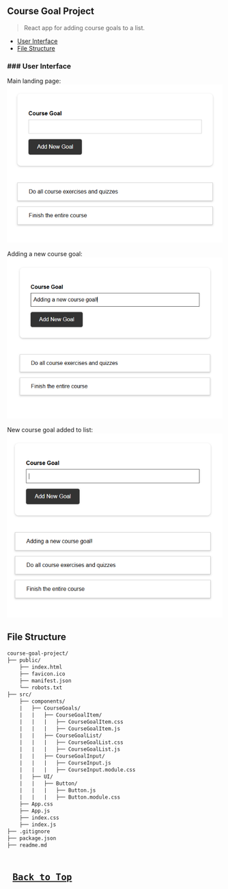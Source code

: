 ## Course Goal Project
>React app for adding course goals to a list.

* [User Interface](#course-goal-ui)
* [File Structure](#course-goal-file-structure)

### ### <a name="course-goal-ui">User Interface</a>

Main landing page:
![UI Image - 1](/assets/course-goal-project-assets/ui-1.png)

Adding a new course goal:
![UI Image - 2](/assets/course-goal-project-assets/ui-2.png)

New course goal added to list:
![UI Image - 3](/assets/course-goal-project-assets/ui-3.png)

## <a name="course-goal-file-structure">File Structure</a>
```
course-goal-project/
├── public/
    ├── index.html
    ├── favicon.ico
    ├── manifest.json
    └── robots.txt
├── src/
    ├── components/
    |   ├── CourseGoals/
    |   |   ├── CourseGoalItem/
    |   |   |   ├── CourseGoalItem.css
    |   |   |   ├── CourseGoalItem.js
    |   |   ├── CourseGoalList/
    |   |   |   ├── CourseGoalList.css
    |   |   |   ├── CourseGoalList.js
    |   |   ├── CourseGoalInput/
    |   |   |   ├── CourseInput.js
    |   |   |   ├── CourseInput.module.css
    |   ├── UI/
    |   |   ├── Button/
    |   |   |   ├── Button.js
    |   |   |   ├── Button.module.css
    ├── App.css
    ├── App.js
    ├── index.css
    ├── index.js
├── .gitignore
├── package.json
├── readme.md
```

<kbd> <br> [Back to Top](#course-goal-project) <br> </kbd>
---